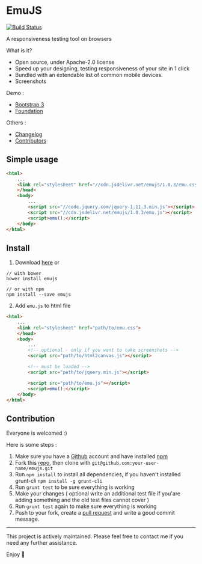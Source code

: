 # EmuJS

[![Build Status](https://travis-ci.org/hungluu/emujs.svg?branch=master)](https://travis-ci.org/hungluu/emujs)

A responsiveness testing tool on browsers

What is it?
- Open source, under Apache-2.0 license
- Speed up your designing, testing responsiveness of your site in 1 click
- Bundled with an extendable list of common mobile devices.
- Screenshots

Demo :
- [Bootstrap 3](//hungluu.github.io/emujs)
- [Foundation](//hungluu.github.io/emujs/foundation.html)

Others :
- [Changelog](//github.com/hungluu/emujs/blob/master/HISTORY.md)
- [Contributors](//github.com/hungluu/emujs/network)

## Simple usage

```html
<html>
	...
	<link rel="stylesheet" href="//cdn.jsdelivr.net/emujs/1.0.3/emu.css">
	</head>
	<body>
		...
		<script src="//code.jquery.com/jquery-1.11.3.min.js"></script>
		<script src="//cdn.jsdelivr.net/emujs/1.0.3/emu.js"></script>
		<script>emu();</script>
	</body>
</html>
```

## Install

1. Download [here](//github.com/hungluu/emujs/archive/master.zip) or

```shell
// with bower
bower install emujs

// or with npm
npm install --save emujs
```
2. Add ```emu.js``` to html file

```html
<html>
	...
	<link rel="stylesheet" href="path/to/emu.css">
	</head>
	<body>
		...
		<!-- optional - only if you want to take screenshots -->
		<script src="path/to/html2canvas.js"></script>

		<!-- must be loaded -->
		<script src="path/to/jquery.min.js"></script>

		<script src="path/to/emu.js"></script>
		<script>emu();</script>
	</body>
</html>
```

## Contribution

Everyone is welcomed :)

Here is some steps :

 1. Make sure you have a [Github](//github.com) account and have installed [npm](//npmjs.com)
 2. Fork this [repo](//github.com/hungluu/emujs), then clone with ```git@github.com:your-user-name/emujs.git```
 3. Run ```npm install``` to install all dependencies, if you haven't installed grunt-cli ```npm install -g grunt-cli```
 4. Run ```grunt test``` to be sure everything is working
 5. Make your changes ( optional write an additional test file if you'are adding something and the old test files cannot cover )
 6. Run ```grunt test``` again to make sure everything is working
 7. Push to your fork, create a [pull request](//github.com/hungluu/emujs/compare) and write a good commit message.

-----

This project is actively maintained. Please feel free to contact me if you need any further assistance.

Enjoy :beers: